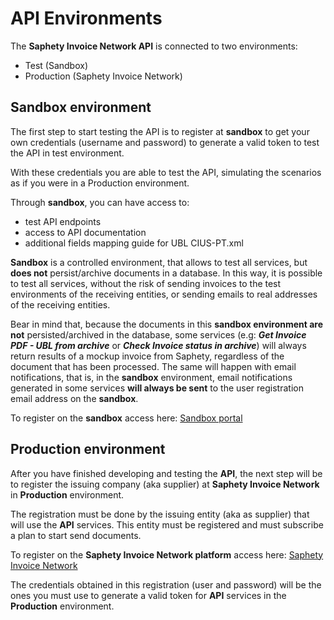# API Environments
The **Saphety Invoice Network API** is connected to two environments:
* Test (Sandbox)
* Production (Saphety Invoice Network)

## Sandbox environment
The first step to start testing the API is to register at **sandbox** to get your own credentials (username and password) to generate a valid token to test the API in test environment.

With these credentials you are able to test the API, simulating the scenarios as if you were in a Production environment.

Through **sandbox**, you can have access to:
* test API endpoints
* access to API documentation
* additional fields mapping guide for UBL CIUS-PT.xml

**Sandbox** is a controlled environment, that allows to test all services, but **does not** persist/archive documents in a database. In this way, it is possible to test all services, without the risk of sending invoices to the test environments of the receiving entities, or sending emails to real addresses of the receiving entities.

Bear in mind that, because the documents in this **sandbox environment are not** persisted/archived in the database, some services (e.g: **_Get Invoice PDF - UBL from archive_** or **_Check Invoice status in archive_**) will always return results of a mockup invoice from Saphety, regardless of the document that has been processed. The same will happen with email notifications, that is, in the **sandbox** environment, email notifications generated in some services **will always be sent** to the user registration email address on the **sandbox**.

To register on the **sandbox** access here: [Sandbox portal](https://dcn-solution.saphety.com/Dcn.Sandbox.Client/public)


## Production environment
After you have finished developing and testing the **API**, the next step will be to register the issuing company (aka supplier) at **Saphety Invoice Network** in **Production** environment. 

The registration must be done by the issuing entity (aka as supplier) that will use the **API** services. This entity must be registered and must subscribe a plan to start send documents.

To register on the **Saphety Invoice Network platform** access here: [Saphety Invoice Network](https://www.saphety.com/)

The credentials obtained in this registration (user and password) will be the ones you must use to generate a valid token for **API** services in the **Production** environment.
